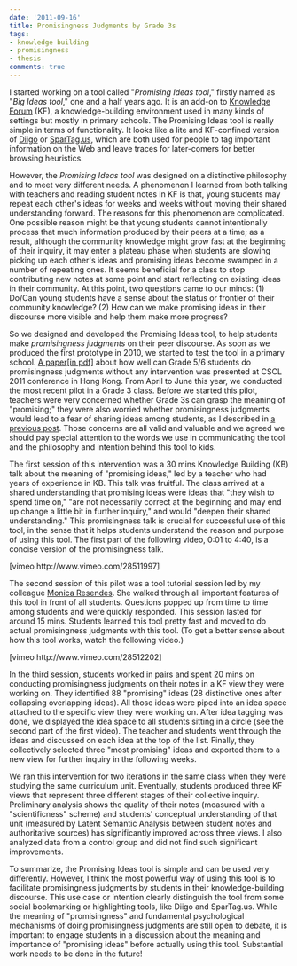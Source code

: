 ```yaml
---
date: '2011-09-16'
title: Promisingness Judgments by Grade 3s
tags:
- knowledge building
- promisingness
- thesis
comments: true
---
```


<p>I started working on a tool called "<em>Promising Ideas tool</em>," firstly named as "<em>Big Ideas tool</em>," one and a half years ago. It is an add-on to <a href="http://www.knowledgeforum.com/">Knowledge Forum</a> (KF), a knowledge-building environment used in many kinds of settings but mostly in primary schools. The Promising Ideas tool is really simple in terms of functionality. It looks like a lite and KF-confined version of <a href="http://www.diigo.com/about">Diigo</a> or <a href="http://asc-parc.blogspot.com/2008/06/spartagus-and-click2tag-lowering.html">SparTag.us</a>, which are both used for people to tag important information on the Web and leave traces for later-comers for better browsing heuristics.</p>
<p>However, the <em>Promising Ideas tool</em> was designed on a distinctive philosophy and to meet very different needs. A phenomenon I learned from both talking with teachers and reading student notes in KF is that, young students may repeat each other's ideas for weeks and weeks without moving their shared understanding forward. The reasons for this phenomenon are complicated. One possible reason might be that young students cannot intentionally process that much information produced by their peers at a time; as a result, although the community knowledge might grow fast at the beginning of their inquiry, it may enter a plateau phase when students are slowing picking up each other's ideas and promising ideas become swamped in a number of repeating ones. It seems beneficial for a class to stop contributing new notes at some point and start reflecting on existing ideas in their community. At this point, two questions came to our minds: (1) Do/Can young students have a sense about the status or frontier of their community knowledge? (2) How can we make promising ideas in their discourse more visible and help them make more progress?</p>
<p>So we designed and developed the Promising Ideas tool, to help students make <em>promisingness judgments</em> on their peer discourse. As soon as we produced the first prototype in 2010, we started to test the tool in a primary school. <a href="http://individual.utoronto.ca/bodongchen/file/Chen_et_al_CSCL2011_Promising_final.pdf" target="_blank">A paper[in pdf]</a> about how well can Grade 5/6 students do promisingness judgments without any intervention was presented at CSCL 2011 conference in Hong Kong. From April to June this year, we conducted the most recent pilot in a Grade 3 class. Before we started this pilot, teachers were very concerned whether Grade 3s can grasp the meaning of "promising;" they were also worried whether promisingness judgments would lead to a fear of sharing ideas among students, as I described in <a href="http://bodongchen.wordpress.com/2011/05/09/promise-from-an-idea-and-promisingness/">a previous post</a>. Those concerns are all valid and valuable and we agreed we should pay special attention to the words we use in communicating the tool and the philosophy and intention behind this tool to kids.</p>
<p>The first session of this intervention was a 30 mins Knowledge Building (KB) talk about the meaning of "promising ideas," led by a teacher who had years of experience in KB. This talk was fruitful. The class arrived at a shared understanding that promising ideas were ideas that "they wish to spend time on," "are not necessarily correct at the beginning and may end up change a little bit in further inquiry," and would "deepen their shared understanding." This promisingness talk is crucial for successful use of this tool, in the sense that it helps students understand the reason and purpose of using this tool. The first part of the following video, 0:01 to 4:40, is a concise version of the promisingness talk.</p>
<p>[vimeo http://www.vimeo.com/28511997]</p>
<p>The second session of this pilot was a tool tutorial session led by my colleague <a href="http://reganmian.net/monica/">Monica Resendes</a>. She walked through all important features of this tool in front of all students. Questions popped up from time to time among students and were quickly responded. This session lasted for around 15 mins. Students learned this tool pretty fast and moved to do actual promisingness judgments with this tool. (To get a better sense about how this tool works, watch the following video.)</p>
<p>[vimeo http://www.vimeo.com/28512202]</p>
<p>In the third session, students worked in pairs and spent 20 mins on conducting promisingness judgments on their notes in a KF view they were working on. They identified 88 "promising" ideas (28 distinctive ones after collapsing overlapping ideas). All those ideas were piped into an idea space attached to the specific view they were working on. After idea tagging was done, we displayed the idea space to all students sitting in a circle (see the second part of the first video). The teacher and students went through the ideas and discussed on each idea at the top of the list. Finally, they collectively selected three "most promising" ideas and exported them to a new view for further inquiry in the following weeks.</p>
<p>We ran this intervention for two iterations in the same class when they were studying the same curriculum unit. Eventually, students produced three KF views that represent three different stages of their collective inquiry. Preliminary analysis shows the quality of their notes (measured with a "scientificness" scheme) and students' conceptual understanding of that unit (measured by Latent Semantic Analysis between student notes and authoritative sources) has significantly improved across three views. I also analyzed data from a control group and did not find such significant improvements.</p>
<p>To summarize, the Promising Ideas tool is simple and can be used very differently. However, I think the most powerful way of using this tool is to facilitate promisingness judgments by students in their knowledge-building discourse. This use case or intention clearly distinguish the tool from some social bookmarking or highlighting tools, like Diigo and SparTag.us. While the meaning of "promisingness" and fundamental psychological mechanisms of doing promisingness judgments are still open to debate, it is important to engage students in a discussion about the meaning and importance of "promising ideas" before actually using this tool. Substantial work needs to be done in the future!</p>
